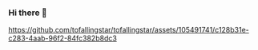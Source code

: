 ### Hi there 👋
https://github.com/tofallingstar/tofallingstar/assets/105491741/c128b31e-c283-4aab-96f2-84fc382b8dc3
<!--
**tofallingstar/tofallingstar** is a ✨ _special_ ✨ repository because its `README.md` (this file) appears on your GitHub profile.

Here are some ideas to get you started:

- 🔭 I’m currently working on ...
- 🌱 I’m currently learning ...
- 👯 I’m looking to collaborate on ...
- 🤔 I’m looking for help with ...
- 💬 Ask me about ...
- 📫 How to reach me: ...
- 😄 Pronouns: ...
- ⚡ Fun fact: ...
-->
